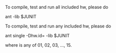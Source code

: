 To compile, test and run all included hw, please do

ant -lib $JUNIT

To compile, test and run any included hw, please do

ant single -Dhw.id=<ID> -lib $JUNIT

where <ID> is any of 01, 02, 03, ..., 15.